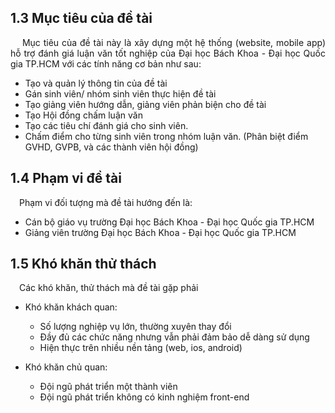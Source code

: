 ## **1.3 Mục tiêu của đề tài**

<p style='text-align: justify;'>
&emsp;
Mục tiêu của đề tài này là xây dựng một hệ thống (website, mobile app) hỗ trợ
đánh giá luận văn tốt nghiệp của Đại học Bách Khoa - Đại học Quốc gia TP.HCM 
với các tính năng cơ bản như sau:
</p>

- Tạo và quản lý thông tin của đề tài
- Gán sinh viên/ nhóm sinh viên thực hiện đề tài
- Tạo giảng viên hướng dẫn, giảng viên phản biện cho đề tài
- Tạo Hội đồng chấm luận văn
- Tạo các tiêu chí đánh giá cho sinh viên.
- Chấm điểm cho từng sinh viên trong nhóm luận văn. (Phân biệt điểm GVHD, GVPB, và các thành viên hội đồng)

## **1.4 Phạm vi đề tài**

&emsp;Phạm vi đối tượng mà đề tài hướng đến là:

- Cán bộ giáo vụ trường Đại học Bách Khoa - Đại học Quốc gia TP.HCM
- Giảng viên trường Đại học Bách Khoa - Đại học Quốc gia TP.HCM

## **1.5 Khó khăn thử thách**

&emsp;Các khó khăn, thử thách mà đề tài gặp phải

- Khó khăn khách quan:

  - Số lượng nghiệp vụ lớn, thường xuyên thay đổi
  - Đầy đủ các chức năng nhưng vẫn phải đảm bảo dễ dàng sử dụng
  - Hiện thực trên nhiều nền tảng (web, ios, android)

- Khó khăn chủ quan:
  - Đội ngũ phát triển một thành viên
  - Đội ngũ phát triển không có kinh nghiệm front-end

<div style="page-break-after: always;"></div>
